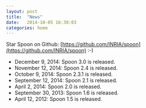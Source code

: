 ```yaml
---
layout: post
title:  "News"
date:   2014-10-05 16:30:03
categories: home
---
```


Star Spoon on Github: [https://github.com/INRIA/spoon](https://github.com/INRIA/spoon) :-)

- December 9, 2014: Spoon 3.0 is released.
- November 12, 2014: Spoon 2.4 is released.
- October 9, 2014: Spoon 2.3.1 is released.
- September 12, 2014: Spoon 2.1 is released.
- April 2, 2014: Spoon 2.0 is released.
- September 30, 2013: Spoon 1.6 is released.
- April 12, 2012: Spoon 1.5 is released.